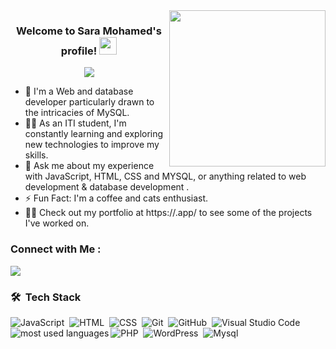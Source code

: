 
<img width="250" align="right" src="https://c.tenor.com/_DOBjnGspYAAAAAM/code-coding.gif">

<h3 align="center">
  Welcome to Sara Mohamed's profile!
  <img src="https://media.giphy.com/media/hvRJCLFzcasrR4ia7z/giphy.gif" width="28">
</h3>

<!-- Typing SVG by DenverCoder1 - https://github.com/DenverCoder1/readme-typing-svg -->
<p align="center">
  <a href="https://github.com/DenverCoder1/readme-typing-svg"><img src="https://readme-typing-svg.herokuapp.com/?lines=web%20and%20database%20developer;Always%20learning%20new%20things&font=Fira%20Code&center=true&width=440&height=45&color=f75c7e&vCenter=true&size=22"></a>
</p> 

- 🏢 I'm a Web and database developer particularly drawn to the intricacies of MySQL. 
- 👨‍💻 As an ITI student, I'm constantly learning and exploring new technologies to improve my skills.
- 💬 Ask me about my experience with JavaScript, HTML, CSS and MYSQL, or anything related to web development & database development .
- ⚡ Fun Fact: I'm a coffee and cats enthusiast.
- 👨‍💻 Check out my portfolio at https://.app/ to see some of the projects I've worked on.


### Connect with Me :

<a href="https://www.linkedin.com/in/sara-mohamed-57868b287/" target="_blank"><img src="https://img.shields.io/badge/-Sara%20Mohamed-0077B5?style=for-the-badge&logo=Linkedin&logoColor=white"/></a>

### 🛠 &nbsp;Tech Stack
![JavaScript](https://img.shields.io/badge/-JavaScript-05122A?style=flat&logo=javascript)&nbsp;
![HTML](https://img.shields.io/badge/-HTML-05122A?style=flat&logo=HTML5)&nbsp;
![CSS](https://img.shields.io/badge/-CSS-05122A?style=flat&logo=CSS3&logoColor=1572B6)&nbsp;
![Git](https://img.shields.io/badge/-Git-05122A?style=flat&logo=git)&nbsp;
![GitHub](https://img.shields.io/badge/-GitHub-05122A?style=flat&logo=github)&nbsp;
![Visual Studio Code](https://img.shields.io/badge/-Visual%20Studio%20Code-05122A?style=flat&logo=visual-studio-code&logoColor=007ACC)&nbsp;
![PHP](https://img.shields.io/badge/-PHP-05122A?style=flat&logo=PHP&logoColor=007ACC)&nbsp;
![WordPress](https://img.shields.io/badge/-WordPress-05122A?style=flat&logo=WordPress&logoColor=007ACC)&nbsp;
![Mysql](https://img.shields.io/badge/-Mysql-05122A?style=flat&logo=Mysql&logoColor=007ACC)&nbsp;
<img align="left" src="https://github-readme-stats.vercel.app/api/top-langs?username=saramohamed&show_icons=true&locale=en&layout=compact&theme=radical" alt="most used languages" />
<br>

